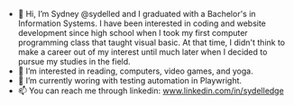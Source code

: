 - 👋 Hi, I’m Sydney @sydelled and I graduated with a Bachelor's in Information Systems. I have been interested in coding and website development since high school when I took my first computer programming class that taught visual basic. At that time, I didn't think to make a career out of my interest until much later when I decided to pursue my studies in the field. 
- 👀 I’m interested in reading, computers, video games, and yoga.
- 🌱 I’m currently woring with testing automation in Playwright.
- 📫 You can reach me through linkedin: www.linkedin.com/in/sydelledge


<!---
sydelled/sydelled is a ✨ special ✨ repository because its `README.md` (this file) appears on your GitHub profile.
You can click the Preview link to take a look at your changes.
--->
